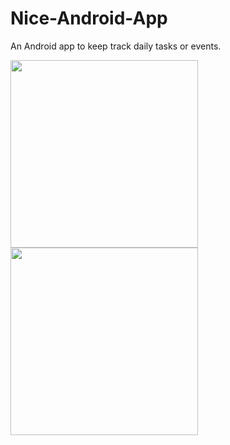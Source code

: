 # Nice-Android-App

An Android app to keep track daily tasks or events.



<img src="https://github.com/georgemathewk/Nice-Android-App/blob/main/Screenshots/phone_1.jpg" width="300" />    <img src="https://github.com/georgemathewk/Nice-Android-App/blob/main/Screenshots/phone_3.jpg" width="300" />


